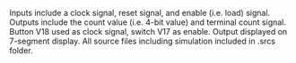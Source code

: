 Inputs include a clock signal, reset signal, and enable (i.e. load) signal.
Outputs include the count value (i.e. 4-bit value) and terminal count signal. </br>
Button V18 used as clock signal, switch V17 as enable. Output displayed on 7-segment display.
All source files including simulation included in .srcs folder.
